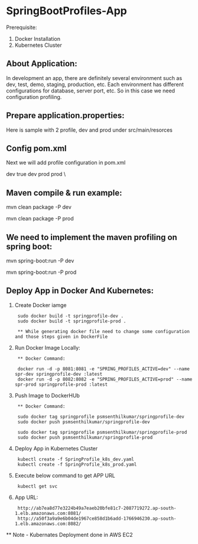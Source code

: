 # SpringBootProfiles-App

Prerequisite:

1. Docker Installation
2. Kubernetes Cluster

About Application:
------------------
In development an app, there are definitely several environment such as dev, test, demo, staging, production, etc.
Each environment has different configurations for database, server port, etc.
So in this case we need configuration profiling.

Prepare application.properties:
-------------------------------
Here is sample with 2 profile, dev and prod under src/main/resorces

Config pom.xml
--------------
Next we will add profile configuration in pom.xml

<profiles>
        <profile>
            <id>dev</id>
            <activation>
                <activeByDefault>true</activeByDefault>
            </activation>
            <properties>
                <activatedProperties>dev</activatedProperties>
            </properties>
        </profile>
        <profile>
            <id>prod</id>
            <properties>
                <activatedProperties>prod</activatedProperties>
            </properties>
        </profile>
    </profiles>\
    
Maven compile & run example:
----------------------------
mvn clean package -P dev

mvn clean package -P prod

We need to implement the maven profiling on spring boot:
---------------------------------------------------------
mvn spring-boot:run -P dev

mvn spring-boot:run -P prod

Deploy App in Docker And Kubernetes:
------------------------------------
1. Create Docker iamge
    
        sudo docker build -t springprofile-dev .
        sudo docker build -t springprofile-prod .
      
        ** While generating docker file need to change some configuration and those steps given in DockerFile
      
2. Run Docker Image Locally:      

        ** Docker Command:
        
        docker run -d -p 8081:8081 -e "SPRING_PROFILES_ACTIVE=dev" --name spr-dev springprofile-dev :latest
        docker run -d -p 8082:8082 -e "SPRING_PROFILES_ACTIVE=prod" --name spr-prod springprofile-prod :latest
        
3. Push Image to DockerHUb

        ** Docker Command:
        
        sudo docker tag springprofile psmsenthilkumar/springprofile-dev
        sudo docker push psmsenthilkumar/springprofile-dev
        
        sudo docker tag springprofile psmsenthilkumar/springprofile-prod
        sudo docker push psmsenthilkumar/springprofile-prod
        
4. Deploy App in Kubernetes Cluster

        kubectl create -f SpringProfile_k8s_dev.yaml
        kubectl create -f SpringProfile_k8s_prod.yaml
        
5. Execute below command to get APP URL

        kubectl get svc
        
6. App URL:

        http://ab7ea8d77e3224b49a7eaeb20bfe81c7-2087719272.ap-south-1.elb.amazonaws.com:8081/
        http://a50f3a9a9e6b04de1967ce858d1b6add-1766946230.ap-south-1.elb.amazonaws.com:8082/
        
** Note - Kubernates Deployment done in AWS EC2         

        
